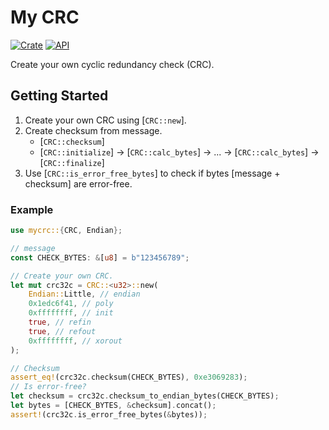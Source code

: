 # My CRC

[![Crate](https://img.shields.io/crates/v/mycrc.svg)](https://crates.io/crates/mycrc)
[![API](https://docs.rs/mycrc/badge.svg)](https://docs.rs/mycrc)

Create your own cyclic redundancy check (CRC).

## Getting Started
1. Create your own CRC using [`CRC::new`].
2. Create checksum from message.
    - [`CRC::checksum`]
    - [`CRC::initialize`] -> [`CRC::calc_bytes`] -> ... -> [`CRC::calc_bytes`] -> [`CRC::finalize`]
3. Use [`CRC::is_error_free_bytes`] to check if bytes [message + checksum] are error-free.

### Example
```rust
use mycrc::{CRC, Endian};

// message
const CHECK_BYTES: &[u8] = b"123456789";

// Create your own CRC.
let mut crc32c = CRC::<u32>::new(
    Endian::Little, // endian
    0x1edc6f41, // poly
    0xffffffff, // init
    true, // refin
    true, // refout
    0xffffffff, // xorout
);

// Checksum
assert_eq!(crc32c.checksum(CHECK_BYTES), 0xe3069283);
// Is error-free?
let checksum = crc32c.checksum_to_endian_bytes(CHECK_BYTES);
let bytes = [CHECK_BYTES, &checksum].concat();
assert!(crc32c.is_error_free_bytes(&bytes));
```
